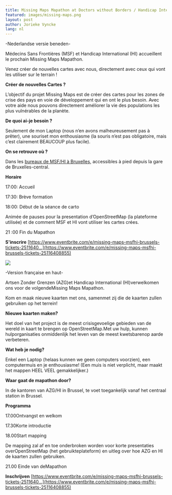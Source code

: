 ```yaml
---
title: Missing Maps Mapathon at Doctors without Borders / Handicap International Brussels 
featured: images/missing-maps.png
layout: post
author: Jorieke Vyncke
lang: nl
---
```


-Nederlandse versie beneden-

Médecins Sans Frontières (MSF) et Handicap International (HI) accueillent le prochain Missing Maps Mapathon.

Venez créer de nouvelles cartes avec nous, directement avec ceux qui vont les utiliser sur le terrain !

**Créer de nouvelles Cartes ?**

L’objectif du projet Missing Maps est de créer des cartes pour les zones de crise des pays en voie de développement qui en ont le plus besoin. Avec votre aide nous pouvons directement améliorer la vie des populations les plus vulnérables de la planète.

**De quoi ai-je besoin ?**

Seulement de mon Laptop (nous n’en avons malheureusement pas à prêter), une souriset mon enthousiasme (la souris n’est pas obligatoire, mais c’est clairement BEAUCOUP plus facile).

**On se retrouve où ?**

Dans les [bureaux de MSF/HI à Bruxelles](http://www.openstreetmap.org/node/3395003157), accessibles à pied depuis la gare de Bruxelles-central.

**Horaire**

17:00: Accueil

17:30: Brève formation

18:00: Début de la séance de carto

Animée de pauses pour la presentation d’OpenStreetMap (la plateforme utilisée) et de comment MSF et HI vont utiliser les cartes crées.

21 :00 Fin du Mapathon

**S'inscrire**
[https://www.eventbrite.com/e/missing-maps-msfhi-brussels-tickets-2511640...](https://www.eventbrite.com/e/missing-maps-msfhi-brussels-tickets-25116408855)

![](http://osm.be/sites/default/files/styles/large/public/field/image/MissingMaps_infographic.png?itok=MzDQ-bea)

-Version française en haut-

Artsen Zonder Grenzen (AZG)et Handicap International (HI)verwelkomen ons voor de volgendeMissing Maps Mapathon.

Kom en maak nieuwe kaarten met ons, samenmet zij die de kaarten zullen gebruiken op het terrein!

**Nieuwe kaarten maken?**

Het doel van het project is de meest crisisgevoelige gebieden van de wereld in kaart te brengen op OpenStreetMap.Met uw hulp, kunnen hulporganisaties onmiddenlijk het leven van de meest kwetsbarenop aarde verbeteren.

**Wat heb je nodig?**

Enkel een Laptop (helaas kunnen we geen computers voorzien), een computermuis en je enthousiasme! (Een muis is niet verplicht, maar maakt het mappen HEEL VEEL gemakkelijker.)

**Waar gaat de mapathon door?**

In de kantoren van AZG/HI in Brussel, te voet toegankelijk vanaf het centraal station in Brussel.

**Programma**

17.00Ontvangst en welkom

17.30Korte introductie

18.00Start mapping

De mapping zal af en toe onderbroken worden voor korte presentaties overOpenStreetMap (het gebruikteplateform) en uitleg over hoe AZG en HI de kaarten zullen gebruiken.

21.00 Einde van deMapathon

**Inschrijven**
[https://www.eventbrite.com/e/missing-maps-msfhi-brussels-tickets-2511640...](https://www.eventbrite.com/e/missing-maps-msfhi-brussels-tickets-25116408855)